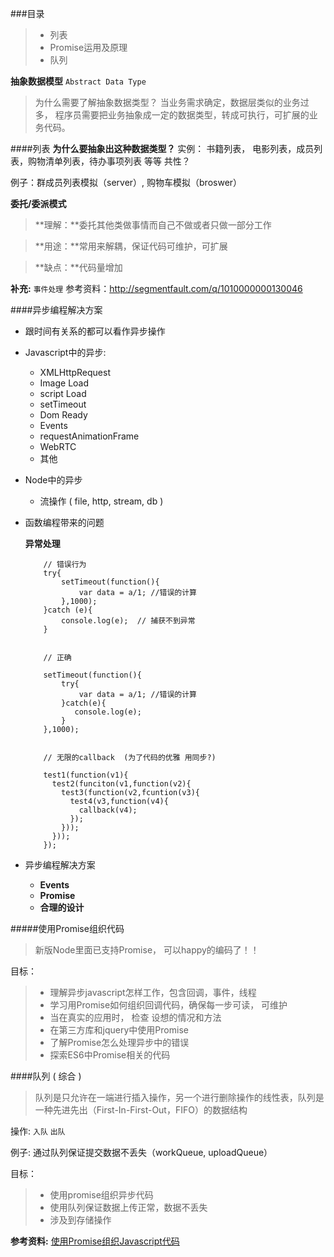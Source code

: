 
###目录
> -  列表
> -  Promise运用及原理
> -  队列

**抽象数据模型**   `Abstract Data Type`

>为什么需要了解抽象数据类型？
>当业务需求确定，数据层类似的业务过多， 程序员需要把业务抽象成一定的数据类型，转成可执行，可扩展的业务代码。

####列表 
**为什么要抽象出这种数据类型？** 
实例： 书籍列表， 电影列表，成员列表，购物清单列表，待办事项列表 等等
共性？

例子：群成员列表模拟（server）,  购物车模拟（broswer）

**委托/委派模式**

> **理解：**委托其他类做事情而自己不做或者只做一部分工作

> **用途：**常用来解耦，保证代码可维护，可扩展

> **缺点：**代码量增加 

**补充:** `事件处理`
参考资料：http://segmentfault.com/q/1010000000130046 



####异步编程解决方案
- 跟时间有关系的都可以看作异步操作
- Javascript中的异步:
    - XMLHttpRequest
    - Image Load
    - script Load
    - setTimeout
    - Dom Ready
    - Events
    - requestAnimationFrame
    - WebRTC
    - 其他

- Node中的异步
    - 流操作 ( file, http, stream, db )

- 函数编程带来的问题

	**异常处理**
	```
    	// 错误行为
    	try{
    	    setTimeout(function(){
    	        var data = a/1; //错误的计算
    	    },1000);
    	}catch (e){
    		console.log(e);  // 捕获不到异常
    	}
   

    	// 正确
    	
    	setTimeout(function(){
    	    try{
    	        var data = a/1; //错误的计算
    	    }catch(e){
    	       console.log(e);
    	    }
    	},1000);
 

    	// 无限的callback  (为了代码的优雅 用同步?)
    	
    	test1(function(v1){
    	  test2(funciton(v1,function(v2){
    	    test3(function(v2,fcuntion(v3){
    	      test4(v3,function(v4){
    	        callback(v4);
    	      });
    	    }));
    	  }));
    	});
  ```
- 异步编程解决方案
	- **Events**
	- **Promise**
	- **合理的设计**

#####使用Promise组织代码

> 新版Node里面已支持Promise， 可以happy的编码了！！

目标：
> - 理解异步javascript怎样工作，包含回调，事件，线程
> - 学习用Promise如何组织回调代码，确保每一步可读， 可维护
> - 当在真实的应用时， 检查 设想的情况和方法
> - 在第三方库和jquery中使用Promise
> - 了解Promise怎么处理异步中的错误
> - 探索ES6中Promise相关的代码

####队列 ( 综合 )
> 队列是只允许在一端进行插入操作，另一个进行删除操作的线性表，队列是一种先进先出（First-In-First-Out，FIFO）的数据结构

操作: `入队` `出队` 

例子:   通过队列保证提交数据不丢失（workQueue, uploadQueue）

目标：
> - 使用promise组织异步代码
> - 使用队列保证数据上传正常，数据不丢失
> - 涉及到存储操作

**参考资料:**
[使用Promise组织Javascript代码](https://gist.github.com/jtHwong/4c5a38a8223695f33219)
